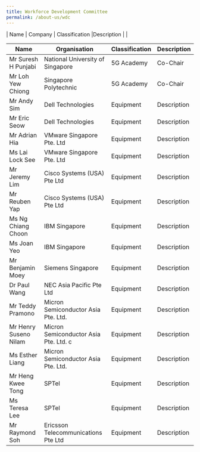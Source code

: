 ```yaml
---
title: Workforce Development Committee
permalink: /about-us/wdc
---
```

| Name | Company | Classification |Description |
|

| Name | Organisation | Classification|Description|
| -------- | -------- | -------- |-------- |
| Mr Suresh H Punjabi   | National University of Singapore   | 5G  Academy | Co-Chair |
| Mr Loh Yew Chiong  | Singapore Polytechnic    | 5G  Academy | Co-Chair |
| Mr Andy Sim   | Dell Technologies    | Equipment |Description|
| Mr Eric Seow   | Dell Technologies    | Equipment | Description|
| Mr Adrian Hia   | VMware Singapore Pte. Ltd   | Equipment | Description|
| Ms Lai Lock See  | VMware Singapore Pte. Ltd  | Equipment | Description|
| Mr Jeremy Lim | Cisco Systems (USA) Pte Ltd  | Equipment | Description|
| Mr Reuben Yap  |Cisco Systems (USA) Pte Ltd   | Equipment | Description|
| Ms Ng Chiang Choon  |IBM Singapore    | Equipment | Description|
| Ms Joan Yeo  |IBM Singapore   | Equipment | Description|
| Mr Benjamin Moey   | Siemens Singapore   | Equipment | Description|
| Dr Paul Wang   |NEC Asia Pacific Pte Ltd   | Equipment | Description|
| Mr Teddy Pramono  | Micron Semiconductor Asia Pte. Ltd.   | Equipment |  Description|
|Mr Henry Suseno Nilam | Micron Semiconductor Asia Pte. Ltd. c  | Equipment | Description|
| Ms Esther Liang  | Micron Semiconductor Asia Pte. Ltd.  | Equipment |  Description|
| Mr Heng Kwee Tong   | SPTel   | Equipment |  Description|
| Ms Teresa Lee   | SPTel   | Equipment |  Description|
| Mr Raymond Soh  | Ericsson Telecommunications Pte Ltd | Equipment |  Description |


